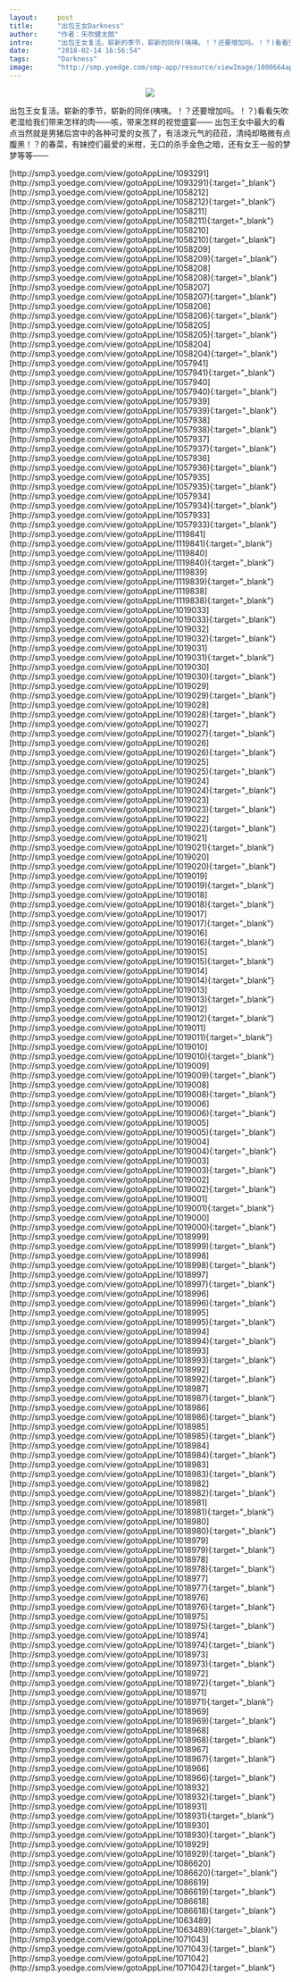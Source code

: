 ```yaml
---
layout:     post
title:      "出包王女Darkness"
author:     "作者：矢吹健太朗"
intro:      "出包王女复活。崭新的季节，崭新的同伴(咦咦。！？还要增加吗。！？)看看矢吹老湿给我们带来怎样的肉——咳，带来怎样的视觉盛宴—— 出包王女中最大的看点当然就是男猪后宫中的各种可爱的女孩了，有活泼元气的菈菈，清纯却略微有点腹黑！？的春菜，有妹控们最爱的米柑，无口的杀手金色之暗，还有女王一般的梦梦等等——"
date:       "2018-02-14 16:56:54"
tags:       "Darkness"
image:      "http://smp.yoedge.com/smp-app/resource/viewImage/1000664appline.png"
---
```

<div style="text-align: center">
<p><img src="http://smp.yoedge.com/smp-app/resource/viewImage/1000664appline.png"/></p>
</div>
<p class="post-meta">
<span>出包王女复活。崭新的季节，崭新的同伴(咦咦。！？还要增加吗。！？)看看矢吹老湿给我们带来怎样的肉——咳，带来怎样的视觉盛宴—— 出包王女中最大的看点当然就是男猪后宫中的各种可爱的女孩了，有活泼元气的菈菈，清纯却略微有点腹黑！？的春菜，有妹控们最爱的米柑，无口的杀手金色之暗，还有女王一般的梦梦等等——</span>
</p>
[http://smp3.yoedge.com/view/gotoAppLine/1093291](http://smp3.yoedge.com/view/gotoAppLine/1093291){:target="_blank"}
[http://smp3.yoedge.com/view/gotoAppLine/1058212](http://smp3.yoedge.com/view/gotoAppLine/1058212){:target="_blank"}
[http://smp3.yoedge.com/view/gotoAppLine/1058211](http://smp3.yoedge.com/view/gotoAppLine/1058211){:target="_blank"}
[http://smp3.yoedge.com/view/gotoAppLine/1058210](http://smp3.yoedge.com/view/gotoAppLine/1058210){:target="_blank"}
[http://smp3.yoedge.com/view/gotoAppLine/1058209](http://smp3.yoedge.com/view/gotoAppLine/1058209){:target="_blank"}
[http://smp3.yoedge.com/view/gotoAppLine/1058208](http://smp3.yoedge.com/view/gotoAppLine/1058208){:target="_blank"}
[http://smp3.yoedge.com/view/gotoAppLine/1058207](http://smp3.yoedge.com/view/gotoAppLine/1058207){:target="_blank"}
[http://smp3.yoedge.com/view/gotoAppLine/1058206](http://smp3.yoedge.com/view/gotoAppLine/1058206){:target="_blank"}
[http://smp3.yoedge.com/view/gotoAppLine/1058205](http://smp3.yoedge.com/view/gotoAppLine/1058205){:target="_blank"}
[http://smp3.yoedge.com/view/gotoAppLine/1058204](http://smp3.yoedge.com/view/gotoAppLine/1058204){:target="_blank"}
[http://smp3.yoedge.com/view/gotoAppLine/1057941](http://smp3.yoedge.com/view/gotoAppLine/1057941){:target="_blank"}
[http://smp3.yoedge.com/view/gotoAppLine/1057940](http://smp3.yoedge.com/view/gotoAppLine/1057940){:target="_blank"}
[http://smp3.yoedge.com/view/gotoAppLine/1057939](http://smp3.yoedge.com/view/gotoAppLine/1057939){:target="_blank"}
[http://smp3.yoedge.com/view/gotoAppLine/1057938](http://smp3.yoedge.com/view/gotoAppLine/1057938){:target="_blank"}
[http://smp3.yoedge.com/view/gotoAppLine/1057937](http://smp3.yoedge.com/view/gotoAppLine/1057937){:target="_blank"}
[http://smp3.yoedge.com/view/gotoAppLine/1057936](http://smp3.yoedge.com/view/gotoAppLine/1057936){:target="_blank"}
[http://smp3.yoedge.com/view/gotoAppLine/1057935](http://smp3.yoedge.com/view/gotoAppLine/1057935){:target="_blank"}
[http://smp3.yoedge.com/view/gotoAppLine/1057934](http://smp3.yoedge.com/view/gotoAppLine/1057934){:target="_blank"}
[http://smp3.yoedge.com/view/gotoAppLine/1057933](http://smp3.yoedge.com/view/gotoAppLine/1057933){:target="_blank"}
[http://smp3.yoedge.com/view/gotoAppLine/1119841](http://smp3.yoedge.com/view/gotoAppLine/1119841){:target="_blank"}
[http://smp3.yoedge.com/view/gotoAppLine/1119840](http://smp3.yoedge.com/view/gotoAppLine/1119840){:target="_blank"}
[http://smp3.yoedge.com/view/gotoAppLine/1119839](http://smp3.yoedge.com/view/gotoAppLine/1119839){:target="_blank"}
[http://smp3.yoedge.com/view/gotoAppLine/1119838](http://smp3.yoedge.com/view/gotoAppLine/1119838){:target="_blank"}
[http://smp3.yoedge.com/view/gotoAppLine/1019033](http://smp3.yoedge.com/view/gotoAppLine/1019033){:target="_blank"}
[http://smp3.yoedge.com/view/gotoAppLine/1019032](http://smp3.yoedge.com/view/gotoAppLine/1019032){:target="_blank"}
[http://smp3.yoedge.com/view/gotoAppLine/1019031](http://smp3.yoedge.com/view/gotoAppLine/1019031){:target="_blank"}
[http://smp3.yoedge.com/view/gotoAppLine/1019030](http://smp3.yoedge.com/view/gotoAppLine/1019030){:target="_blank"}
[http://smp3.yoedge.com/view/gotoAppLine/1019029](http://smp3.yoedge.com/view/gotoAppLine/1019029){:target="_blank"}
[http://smp3.yoedge.com/view/gotoAppLine/1019028](http://smp3.yoedge.com/view/gotoAppLine/1019028){:target="_blank"}
[http://smp3.yoedge.com/view/gotoAppLine/1019027](http://smp3.yoedge.com/view/gotoAppLine/1019027){:target="_blank"}
[http://smp3.yoedge.com/view/gotoAppLine/1019026](http://smp3.yoedge.com/view/gotoAppLine/1019026){:target="_blank"}
[http://smp3.yoedge.com/view/gotoAppLine/1019025](http://smp3.yoedge.com/view/gotoAppLine/1019025){:target="_blank"}
[http://smp3.yoedge.com/view/gotoAppLine/1019024](http://smp3.yoedge.com/view/gotoAppLine/1019024){:target="_blank"}
[http://smp3.yoedge.com/view/gotoAppLine/1019023](http://smp3.yoedge.com/view/gotoAppLine/1019023){:target="_blank"}
[http://smp3.yoedge.com/view/gotoAppLine/1019022](http://smp3.yoedge.com/view/gotoAppLine/1019022){:target="_blank"}
[http://smp3.yoedge.com/view/gotoAppLine/1019021](http://smp3.yoedge.com/view/gotoAppLine/1019021){:target="_blank"}
[http://smp3.yoedge.com/view/gotoAppLine/1019020](http://smp3.yoedge.com/view/gotoAppLine/1019020){:target="_blank"}
[http://smp3.yoedge.com/view/gotoAppLine/1019019](http://smp3.yoedge.com/view/gotoAppLine/1019019){:target="_blank"}
[http://smp3.yoedge.com/view/gotoAppLine/1019018](http://smp3.yoedge.com/view/gotoAppLine/1019018){:target="_blank"}
[http://smp3.yoedge.com/view/gotoAppLine/1019017](http://smp3.yoedge.com/view/gotoAppLine/1019017){:target="_blank"}
[http://smp3.yoedge.com/view/gotoAppLine/1019016](http://smp3.yoedge.com/view/gotoAppLine/1019016){:target="_blank"}
[http://smp3.yoedge.com/view/gotoAppLine/1019015](http://smp3.yoedge.com/view/gotoAppLine/1019015){:target="_blank"}
[http://smp3.yoedge.com/view/gotoAppLine/1019014](http://smp3.yoedge.com/view/gotoAppLine/1019014){:target="_blank"}
[http://smp3.yoedge.com/view/gotoAppLine/1019013](http://smp3.yoedge.com/view/gotoAppLine/1019013){:target="_blank"}
[http://smp3.yoedge.com/view/gotoAppLine/1019012](http://smp3.yoedge.com/view/gotoAppLine/1019012){:target="_blank"}
[http://smp3.yoedge.com/view/gotoAppLine/1019011](http://smp3.yoedge.com/view/gotoAppLine/1019011){:target="_blank"}
[http://smp3.yoedge.com/view/gotoAppLine/1019010](http://smp3.yoedge.com/view/gotoAppLine/1019010){:target="_blank"}
[http://smp3.yoedge.com/view/gotoAppLine/1019009](http://smp3.yoedge.com/view/gotoAppLine/1019009){:target="_blank"}
[http://smp3.yoedge.com/view/gotoAppLine/1019008](http://smp3.yoedge.com/view/gotoAppLine/1019008){:target="_blank"}
[http://smp3.yoedge.com/view/gotoAppLine/1019006](http://smp3.yoedge.com/view/gotoAppLine/1019006){:target="_blank"}
[http://smp3.yoedge.com/view/gotoAppLine/1019005](http://smp3.yoedge.com/view/gotoAppLine/1019005){:target="_blank"}
[http://smp3.yoedge.com/view/gotoAppLine/1019004](http://smp3.yoedge.com/view/gotoAppLine/1019004){:target="_blank"}
[http://smp3.yoedge.com/view/gotoAppLine/1019003](http://smp3.yoedge.com/view/gotoAppLine/1019003){:target="_blank"}
[http://smp3.yoedge.com/view/gotoAppLine/1019002](http://smp3.yoedge.com/view/gotoAppLine/1019002){:target="_blank"}
[http://smp3.yoedge.com/view/gotoAppLine/1019001](http://smp3.yoedge.com/view/gotoAppLine/1019001){:target="_blank"}
[http://smp3.yoedge.com/view/gotoAppLine/1019000](http://smp3.yoedge.com/view/gotoAppLine/1019000){:target="_blank"}
[http://smp3.yoedge.com/view/gotoAppLine/1018999](http://smp3.yoedge.com/view/gotoAppLine/1018999){:target="_blank"}
[http://smp3.yoedge.com/view/gotoAppLine/1018998](http://smp3.yoedge.com/view/gotoAppLine/1018998){:target="_blank"}
[http://smp3.yoedge.com/view/gotoAppLine/1018997](http://smp3.yoedge.com/view/gotoAppLine/1018997){:target="_blank"}
[http://smp3.yoedge.com/view/gotoAppLine/1018996](http://smp3.yoedge.com/view/gotoAppLine/1018996){:target="_blank"}
[http://smp3.yoedge.com/view/gotoAppLine/1018995](http://smp3.yoedge.com/view/gotoAppLine/1018995){:target="_blank"}
[http://smp3.yoedge.com/view/gotoAppLine/1018994](http://smp3.yoedge.com/view/gotoAppLine/1018994){:target="_blank"}
[http://smp3.yoedge.com/view/gotoAppLine/1018993](http://smp3.yoedge.com/view/gotoAppLine/1018993){:target="_blank"}
[http://smp3.yoedge.com/view/gotoAppLine/1018992](http://smp3.yoedge.com/view/gotoAppLine/1018992){:target="_blank"}
[http://smp3.yoedge.com/view/gotoAppLine/1018987](http://smp3.yoedge.com/view/gotoAppLine/1018987){:target="_blank"}
[http://smp3.yoedge.com/view/gotoAppLine/1018986](http://smp3.yoedge.com/view/gotoAppLine/1018986){:target="_blank"}
[http://smp3.yoedge.com/view/gotoAppLine/1018985](http://smp3.yoedge.com/view/gotoAppLine/1018985){:target="_blank"}
[http://smp3.yoedge.com/view/gotoAppLine/1018984](http://smp3.yoedge.com/view/gotoAppLine/1018984){:target="_blank"}
[http://smp3.yoedge.com/view/gotoAppLine/1018983](http://smp3.yoedge.com/view/gotoAppLine/1018983){:target="_blank"}
[http://smp3.yoedge.com/view/gotoAppLine/1018982](http://smp3.yoedge.com/view/gotoAppLine/1018982){:target="_blank"}
[http://smp3.yoedge.com/view/gotoAppLine/1018981](http://smp3.yoedge.com/view/gotoAppLine/1018981){:target="_blank"}
[http://smp3.yoedge.com/view/gotoAppLine/1018980](http://smp3.yoedge.com/view/gotoAppLine/1018980){:target="_blank"}
[http://smp3.yoedge.com/view/gotoAppLine/1018979](http://smp3.yoedge.com/view/gotoAppLine/1018979){:target="_blank"}
[http://smp3.yoedge.com/view/gotoAppLine/1018978](http://smp3.yoedge.com/view/gotoAppLine/1018978){:target="_blank"}
[http://smp3.yoedge.com/view/gotoAppLine/1018977](http://smp3.yoedge.com/view/gotoAppLine/1018977){:target="_blank"}
[http://smp3.yoedge.com/view/gotoAppLine/1018976](http://smp3.yoedge.com/view/gotoAppLine/1018976){:target="_blank"}
[http://smp3.yoedge.com/view/gotoAppLine/1018975](http://smp3.yoedge.com/view/gotoAppLine/1018975){:target="_blank"}
[http://smp3.yoedge.com/view/gotoAppLine/1018974](http://smp3.yoedge.com/view/gotoAppLine/1018974){:target="_blank"}
[http://smp3.yoedge.com/view/gotoAppLine/1018973](http://smp3.yoedge.com/view/gotoAppLine/1018973){:target="_blank"}
[http://smp3.yoedge.com/view/gotoAppLine/1018972](http://smp3.yoedge.com/view/gotoAppLine/1018972){:target="_blank"}
[http://smp3.yoedge.com/view/gotoAppLine/1018971](http://smp3.yoedge.com/view/gotoAppLine/1018971){:target="_blank"}
[http://smp3.yoedge.com/view/gotoAppLine/1018969](http://smp3.yoedge.com/view/gotoAppLine/1018969){:target="_blank"}
[http://smp3.yoedge.com/view/gotoAppLine/1018968](http://smp3.yoedge.com/view/gotoAppLine/1018968){:target="_blank"}
[http://smp3.yoedge.com/view/gotoAppLine/1018967](http://smp3.yoedge.com/view/gotoAppLine/1018967){:target="_blank"}
[http://smp3.yoedge.com/view/gotoAppLine/1018966](http://smp3.yoedge.com/view/gotoAppLine/1018966){:target="_blank"}
[http://smp3.yoedge.com/view/gotoAppLine/1018932](http://smp3.yoedge.com/view/gotoAppLine/1018932){:target="_blank"}
[http://smp3.yoedge.com/view/gotoAppLine/1018931](http://smp3.yoedge.com/view/gotoAppLine/1018931){:target="_blank"}
[http://smp3.yoedge.com/view/gotoAppLine/1018930](http://smp3.yoedge.com/view/gotoAppLine/1018930){:target="_blank"}
[http://smp3.yoedge.com/view/gotoAppLine/1018929](http://smp3.yoedge.com/view/gotoAppLine/1018929){:target="_blank"}
[http://smp3.yoedge.com/view/gotoAppLine/1086620](http://smp3.yoedge.com/view/gotoAppLine/1086620){:target="_blank"}
[http://smp3.yoedge.com/view/gotoAppLine/1086619](http://smp3.yoedge.com/view/gotoAppLine/1086619){:target="_blank"}
[http://smp3.yoedge.com/view/gotoAppLine/1086618](http://smp3.yoedge.com/view/gotoAppLine/1086618){:target="_blank"}
[http://smp3.yoedge.com/view/gotoAppLine/1063489](http://smp3.yoedge.com/view/gotoAppLine/1063489){:target="_blank"}
[http://smp3.yoedge.com/view/gotoAppLine/1071043](http://smp3.yoedge.com/view/gotoAppLine/1071043){:target="_blank"}
[http://smp3.yoedge.com/view/gotoAppLine/1071042](http://smp3.yoedge.com/view/gotoAppLine/1071042){:target="_blank"}



